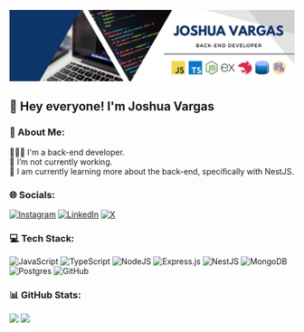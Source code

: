 <p align="center">
  <img alt="Joshua Vargas" src="https://raw.githubusercontent.com/jvargscode/jvargscode/main/Banner.jpg">
</p>

## 👋 Hey everyone! I'm Joshua Vargas

### 💫 About Me:
👨🏻‍💻 I'm a back-end developer.<br>🔭 I’m not currently working.<br>🌱 I am currently learning more about the back-end, specifically with NestJS.


### 🌐 Socials:
[![Instagram](https://img.shields.io/badge/Instagram-%23E4405F.svg?logo=Instagram&logoColor=white)](https://instagram.com/jvargscode) [![LinkedIn](https://img.shields.io/badge/LinkedIn-%230077B5.svg?logo=linkedin&logoColor=white)](https://linkedin.com/in/jvargscode) [![X](https://img.shields.io/badge/X-black.svg?logo=X&logoColor=white)](https://x.com/jvargscode) 

### 💻 Tech Stack:
![JavaScript](https://img.shields.io/badge/javascript-%23323330.svg?style=for-the-badge&logo=javascript&logoColor=%23F7DF1E) ![TypeScript](https://img.shields.io/badge/typescript-%23007ACC.svg?style=for-the-badge&logo=typescript&logoColor=white) ![NodeJS](https://img.shields.io/badge/node.js-6DA55F?style=for-the-badge&logo=node.js&logoColor=white) ![Express.js](https://img.shields.io/badge/express.js-%23404d59.svg?style=for-the-badge&logo=express&logoColor=%2361DAFB) ![NestJS](https://img.shields.io/badge/nestjs-%23E0234E.svg?style=for-the-badge&logo=nestjs&logoColor=white) ![MongoDB](https://img.shields.io/badge/MongoDB-%234ea94b.svg?style=for-the-badge&logo=mongodb&logoColor=white) ![Postgres](https://img.shields.io/badge/postgres-%23316192.svg?style=for-the-badge&logo=postgresql&logoColor=white) ![GitHub](https://img.shields.io/badge/github-%23121011.svg?style=for-the-badge&logo=github&logoColor=white)
### 📊 GitHub Stats:
![](https://github-readme-stats.vercel.app/api?username=jvargscode&theme=dark&hide_border=false&include_all_commits=true&count_private=true)
![](https://github-readme-stats.vercel.app/api/top-langs/?username=jvargscode&theme=dark&hide_border=false&include_all_commits=true&count_private=true&layout=compact)
